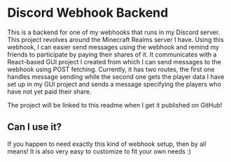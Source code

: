 # Discord Webhook Backend

This is a backend for one of my webhooks that runs in my Discord server. This project revolves around the Minecraft Realms server I have. Using this webhook, I can easier send messages using the webhook and remind my friends to participate by paying their shares of it. It communicates with a React-based GUI project I created from which I can send messages to the webhook using POST fetching. Currently, it has two routes, the first one handles message sending while the second one gets the player data I have set up in my GUI project and sends a message specifying the players who have not yet paid their share.

The project will be linked to this readme when I get it published on GitHub!

## Can I use it?

If you happen to need exactly this kind of webhook setup, then by all means! It is also very easy to customize to fit your own needs :)
